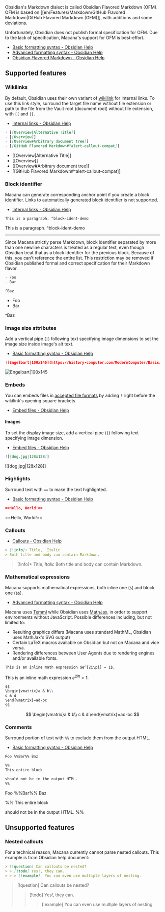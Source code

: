 Obsidian's Markdown dialect is called Obsidian Flavored Markdown (OFM).
OFM is based on [[en/Features/Markdown/GitHub Flavored Markdown|GitHub Flavored Markdown (GFM)]], with additions and some deviations.

Unfortunately, Obsidian does not publish formal specification for OFM.
Due to the lack of specification, Macana's support for OFM is best-effort.

- [Basic formatting syntax - Obsidian Help](https://help.obsidian.md/Editing+and+formatting/Basic+formatting+syntax)
- [Advanced formatting syntax - Obsidian Help](https://help.obsidian.md/Editing+and+formatting/Advanced+formatting+syntax)
- [Obsidian Flavored Markdown - Obsidian Help](https://help.obsidian.md/Editing+and+formatting/Obsidian+Flavored+Markdown)

## Supported features

### Wikilinks

By default, Obsidian uses their own variant of [wikilink](https://en.wikipedia.org/wiki/Help:Link) for internal links.
To use this link style, surround the target file name without file extension or path to the file from the Vault root (document root) without file extension, with `[[` and `]]`.

- [Internal links - Obsidian Help](https://help.obsidian.md/Linking+notes+and+files/Internal+links)

```markdown
- [[Overview|Alternative Title]]
- [[Overview]]
- [[Overview#Arbitrary document tree]]
- [[GitHub Flavored Markdown#^alert-callout-compat]]
```

- [[Overview|Alternative Title]]
- [[Overview]]
- [[Overview#Arbitrary document tree]]
- [[GitHub Flavored Markdown#^alert-callout-compat]]

### Block identifier

Macana can generate corresponding anchor point if you create a block identifier.
Links to automatically generated block identifier is not supported.

- [Internal links - Obsidian Help](https://help.obsidian.md/Linking+notes+and+files/Internal+links#Link+to+a+block+in+a+note)

```markdown
This is a paragraph. ^block-ident-demo
```

This is a paragraph. ^block-ident-demo

---

Since Macana strictly parse Markdown, block identifier separated by more than one newline characters is treated as a regular text, even though Obsidian treat that as a block identifier for the previous block.
Because of this, you can't reference the entire list.
This restriction may be removed if Obsidian published formal and correct specification for their Markdown flavor.

```markdown
- Foo
- Bar

^Baz
```

- Foo
- Bar

^Baz

### Image size attributes

Add a vertical pipe (`|`) following text specifying image dimensions to set the image size inside image's alt text.

- [Basic formatting syntax - Obsidian Help](https://help.obsidian.md/Editing+and+formatting/Basic+formatting+syntax#External+images)

```markdown
![Engelbart|100x145](https://history-computer.com/ModernComputer/Basis/images/Engelbart.jpg)
```

![Engelbart|100x145](https://history-computer.com/ModernComputer/Basis/images/Engelbart.jpg)

### Embeds

You can embeds files in [accepted file formats](https://help.obsidian.md/Files+and+folders/Accepted+file+formats) by adding `!` right before the wikilink's opening square brackets.

- [Embed files - Obsidian Help](https://help.obsidian.md/Linking+notes+and+files/Embed+files)

#### Images

To set the display image size, add a vertical pipe (`|`) following text specifying image dimension.

- [Embed files - Obsidian Help](https://help.obsidian.md/Linking+notes+and+files/Embed+files#Embed+an+image+in+a+note)

```markdown
![[dog.jpg|128x128]]
```

![[dog.jpg|128x128]]

### Highlights

Surround text with `==` to make the text highlighted.

- [Basic formatting syntax - Obsidian Help](https://help.obsidian.md/Editing+and+formatting/Basic+formatting+syntax#Bold,%20italics,%20highlights)

```markdown
==Hello, World!==
```

==Hello, World!==

### Callouts

- [Callouts - Obsidian Help](https://help.obsidian.md/Editing+and+formatting/Callouts)

```markdown
> [!info]+ Title, _Italic_
> Both title and body can contain Markdown.
```

> [!info]+ Title, _Italic_
> Both title and body can contain Markdown.

### Mathematical expressions

Macana supports mathematical expressions, both inline one (`$`) and block one (`$$`).

- [Advanced formatting syntax - Obsidian Help](https://help.obsidian.md/Editing+and+formatting/Advanced+formatting+syntax#Math)

Macana uses [Temml](https://temml.org/) while Obsidian uses [MathJax](https://docs.mathjax.org/en/latest/basic/mathjax.html), in order to support environments without JavaScript.
Possible differences including, but not limited to:

- Resulting graphics differs (Macana uses standard MathML, Obsidian uses MathJax's SVG output)
- Certain LaTeX macros available on Obsidian but not on Macana and vice versa.
- Rendering differences between User Agents due to rendering engines and/or available fonts.

```markdown
This is an inline math expression $e^{2i\pi} = 1$.
```

This is an inline math expression $e^{2i\pi} = 1$.

```markdown
$$
\begin{vmatrix}a & b\\
c & d
\end{vmatrix}=ad-bc
$$
```

$$
\begin{vmatrix}a & b\\
c & d
\end{vmatrix}=ad-bc
$$

### Comments

Surround portion of text with `%%` to exclude them from the output HTML.

- [Basic formatting syntax - Obsidian Help](https://help.obsidian.md/Editing+and+formatting/Basic+formatting+syntax#Comments)

```markdown
Foo %%Bar%% Baz

%%
This entire block

should not be in the output HTML.
%%
```

Foo %%Bar%% Baz

%%
This entire block

should not be in the output HTML.
%%

## Unsupported features

### Nested callouts

For a technical reason, Macana currently cannot parse nested callouts.
This example is from Obsidian help document:

```markdown
> [!question] Can callouts be nested?
> > [!todo] Yes!, they can.
> > > [!example]  You can even use multiple layers of nesting.
```

> [!question] Can callouts be nested?
> > [!todo] Yes!, they can.
> > > [!example]  You can even use multiple layers of nesting.